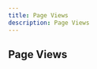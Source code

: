 ```yaml
---
title: Page Views 
description: Page Views 
---
```


## Page Views  

<!-- <iframe src="https://www.google.com/maps/d/embed?mid=1TN8MGKPlwpuHbCQRSXc34bTbpRm9v3Y&ehbc=2E312F" width="1000" height="480"></iframe>  -->
<script type='text/javascript' id='clustrmaps' src='//cdn.clustrmaps.com/map_v2.js?cl=ffffff&w=a&t=tt&d=qq1KhC0yXBL2P8bGLIqKs_17Jv-7kTbkMyLYDI5AkVE&co=2d78ad&cmo=3acc3a&cmn=ff5353&ct=ffffff'></script>
<!-- width="640" height="480" -->
